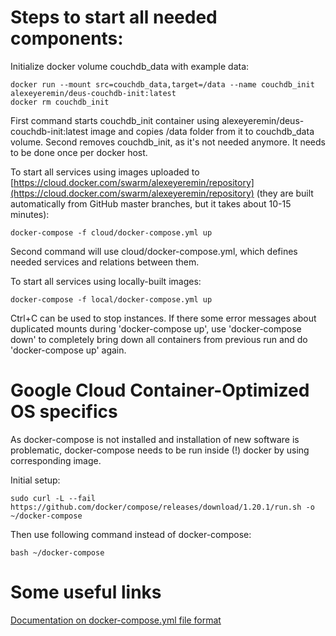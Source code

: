# Steps to start all needed components:

Initialize docker volume couchdb_data with example data:

    docker run --mount src=couchdb_data,target=/data --name couchdb_init alexeyeremin/deus-couchdb-init:latest
    docker rm couchdb_init

First command starts couchdb_init container using alexeyeremin/deus-couchdb-init:latest image and copies /data folder from it to couchdb_data volume.
Second removes couchdb_init, as it's not needed anymore.
It needs to be done once per docker host.

To start all services using images uploaded to [https://cloud.docker.com/swarm/alexeyeremin/repository](https://cloud.docker.com/swarm/alexeyeremin/repository) (they are built automatically from GitHub master branches, but it takes about 10-15 minutes):

    docker-compose -f cloud/docker-compose.yml up

Second command will use cloud/docker-compose.yml, which defines needed services and relations between them.

To start all services using locally-built images:

    docker-compose -f local/docker-compose.yml up

Ctrl+C can be used to stop instances. If there some error messages about duplicated mounts during 'docker-compose up', use 'docker-compose down' to completely bring down all containers from previous run and do 'docker-compose up' again.

# Google Cloud Container-Optimized OS specifics
As docker-compose is not installed and installation of new software is problematic, docker-compose needs to be run inside (!) docker by using corresponding image.

Initial setup:

    sudo curl -L --fail https://github.com/docker/compose/releases/download/1.20.1/run.sh -o ~/docker-compose

Then use following command instead of docker-compose:

    bash ~/docker-compose

# Some useful links

[Documentation on docker-compose.yml file format](https://docs.docker.com/compose/compose-file)


